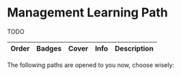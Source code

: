 [//]: # (Auto generated file from templates)

# Management Learning Path

TODO

| Order | Badges | Cover | Info | Description |
| --- | --- | --- | --- | --- |
The following paths are opened to you now, choose wisely:

